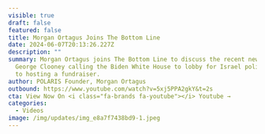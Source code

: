 ```yaml
---
visible: true
draft: false
featured: false
title: Morgan Ortagus Joins The Bottom Line
date: 2024-06-07T20:13:26.227Z
description: ""
summary: Morgan Ortagus joins The Bottom Line to discuss the recent news about
  George Clooney calling the Biden White House to lobby for Israel policy prior
  to hosting a fundraiser.
author: POLARIS Founder, Morgan Ortagus
outbound: https://www.youtube.com/watch?v=5xj5PPA2gkY&t=2s
cta: View Now On <i class="fa-brands fa-youtube"></i> Youtube →
categories:
  - Videos
image: /img/updates/img_e8a7f7438bd9-1.jpeg
---
```

